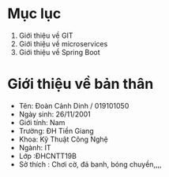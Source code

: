 # Mục lục

1. Giới thiệu về GIT
2. Giới thiệu về microservices
3. Giới thiệu về Spring Boot

# Giới thiệu về bản thân
- Tên: Đoàn Cảnh Dinh / 019101050
- Ngày sinh: 26/11/2001
- Giới tính: Nam
- Trường: ĐH Tiền Giang
- Khoa: Kỹ Thuật Công Nghệ
- Ngành: IT
- Lớp :ĐHCNTT19B
- Sở thích : Chơi cờ, đá banh, bóng chuyền,,,,